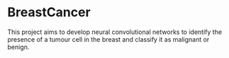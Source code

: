 # BreastCancer
This project aims to develop neural convolutional networks to identify the presence of a tumour cell in the breast and classify it as malignant or benign.
